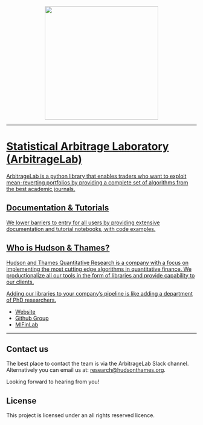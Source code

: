 <div align="center">
   <a href="https://hudsonthames.org/">
   <img src="https://raw.githubusercontent.com/hudson-and-thames/mlfinlab/master/docs/source/logo/Hudson%20%26%20Thames_verticalblack.png" height="300"><br>
</div>


-----------------
# Statistical Arbitrage Laboratory (ArbitrageLab)

ArbitrageLab is a python library that enables traders who want to exploit mean-reverting portfolios by providing a complete set of algorithms from the best academic journals.

## Documentation & Tutorials
We lower barriers to entry for all users by providing extensive documentation and tutorial notebooks, with code examples.

## Who is Hudson & Thames?
Hudson and Thames Quantitative Research is a company with a focus on implementing the most cutting edge algorithms in 
quantitative finance. We productionalize all our tools in the form of libraries and provide capability to our clients.

Adding our libraries to your company’s pipeline is like adding a department of PhD researchers.

* [Website](https://hudsonthames.org/)
* [Github Group](https://github.com/hudson-and-thames)
* [MlFinLab](https://mlfinlab.readthedocs.io/en/latest/)

---

## Contact us
The best place to contact the team is via the ArbitrageLab Slack channel. Alternatively you can email us at: research@hudsonthames.org.

Looking forward to hearing from you!

## License
This project is licensed under an all rights reserved licence.
